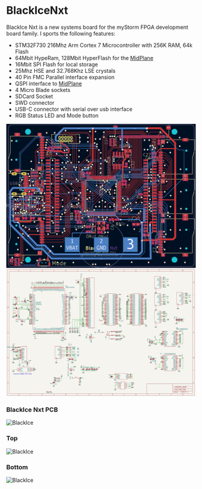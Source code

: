 # BlackIceNxt
BlackIce Nxt is a new systems board for the myStorm FPGA development board family. I sports the following features:
* STM32F730 216Mhz Arm Cortex 7 Microcontroller with 256K RAM, 64k Flash
* 64Mbit HypeRam, 128Mbit HyperFlash for the [MidPlane](https://github.com/folknology/IceLogicBus)
* 16Mbit SPI Flash for local storage
* 25Mhz HSE and 32.768Khz LSE crystals
* 40 Pin FMC Parallel interface expansion
* QSPI interface to [MidPlane](https://github.com/folknology/IceLogicBus)
* 4 Micro Blade sockets
* SDCard Socket
* SWD connector
* USB-C connector with serial over usb interface
* RGB Status LED and Mode button

![BlackIce](./BlackIce-Nxt.png)
![BlackIce](./BlackIce-Nxt-Schematic.png)

### BlackIce Nxt PCB
![BlackIce](./pcb/BlackIce-Nxt.JPG)
### Top
![BlackIce](./pcb/BlackIce-Nxt-top.JPG)
### Bottom
![BlackIce](./pcb/BlackIce-Nxt-bottom.JPG)